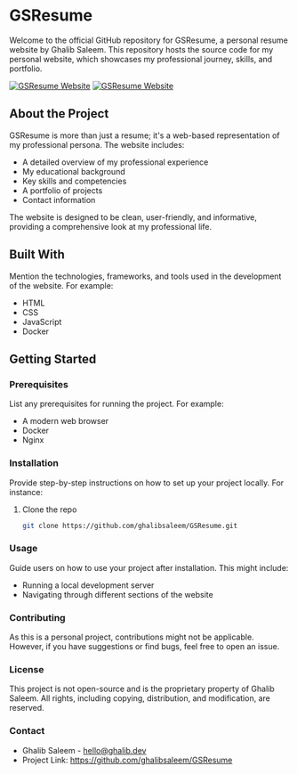 # GSResume

Welcome to the official GitHub repository for GSResume, a personal resume website by Ghalib Saleem. This repository hosts the source code for my personal website, which showcases my professional journey, skills, and portfolio.

[![GSResume Website](https://img.shields.io/website-up-down-green-red/http/shields.io.svg?label=ghalib.dev)](https://www.ghalib.dev/)
[![GSResume Website](https://img.shields.io/website-up-down-green-red/http/shields.io.svg?label=ghalibsaleem.dev)](https://www.ghalibsaleem.dev/)

## About the Project

GSResume is more than just a resume; it's a web-based representation of my professional persona. The website includes:
- A detailed overview of my professional experience
- My educational background
- Key skills and competencies
- A portfolio of projects
- Contact information

The website is designed to be clean, user-friendly, and informative, providing a comprehensive look at my professional life.

## Built With

Mention the technologies, frameworks, and tools used in the development of the website. For example:
- HTML
- CSS
- JavaScript
- Docker

## Getting Started

### Prerequisites

List any prerequisites for running the project. For example:
- A modern web browser
- Docker
- Nginx

### Installation

Provide step-by-step instructions on how to set up your project locally. For instance:
1. Clone the repo
   ```sh
   git clone https://github.com/ghalibsaleem/GSResume.git

### Usage
Guide users on how to use your project after installation. This might include:
- Running a local development server
- Navigating through different sections of the website

### Contributing
As this is a personal project, contributions might not be applicable. However, if you have suggestions or find bugs, feel free to open an issue.

### License
This project is not open-source and is the proprietary property of Ghalib Saleem. All rights, including copying, distribution, and modification, are reserved.

### Contact
- Ghalib Saleem - hello@ghalib.dev
- Project Link: https://github.com/ghalibsaleem/GSResume